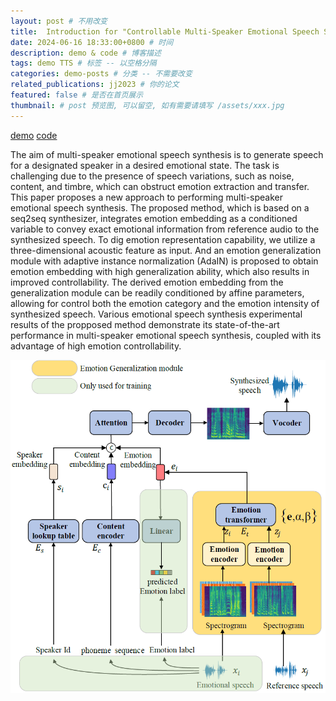 ```yaml
---
layout: post # 不用改变
title:  Introduction for "Controllable Multi-Speaker Emotional Speech Synthesis With Emotion Representation of High Generalization Capability" # 博客标题
date: 2024-06-16 18:33:00+0800 # 时间
description: demo & code # 博客描述
tags: demo TTS # 标签 -- 以空格分隔
categories: demo-posts # 分类 -- 不需要改变
related_publications: jj2023 # 你的论文
featured: false # 是否在首页展示
thumbnail: # post 预览图, 可以留空, 如有需要请填写 /assets/xxx.jpg
---
```


[demo](https://woaki.github.io/cmetts/) [code](https://github.com/woaki/tacotron2-cmetts)

The aim of multi-speaker emotional speech synthesis is to generate speech for a designated speaker in a desired emotional state. The task is challenging due to the presence of speech variations, such as noise, content, and timbre, which can obstruct emotion extraction and transfer. This paper proposes a new approach to performing multi-speaker emotional speech synthesis. The proposed method, which is based on a seq2seq synthesizer, integrates emotion embedding as a conditioned variable to convey exact emotional information from reference audio to the synthesized speech. To dig emotion representation capability, we utilize a three-dimensional acoustic feature as input. And an emotion generalization module with adaptive instance normalization (AdaIN) is proposed to obtain emotion embedding with high generalization ability, which also results in improved controllability. The derived emotion embedding from the generalization module can be readily conditioned by affine parameters, allowing for control both the emotion category and the emotion intensity of synthesized speech. Various emotional speech synthesis experimental results of the propposed method demonstrate its state-of-the-art performance in multi-speaker emotional speech synthesis, coupled with its advantage of high emotion controllability.

![model_arc](/assets/img/cmetts/model_arc_2.png "demo")



